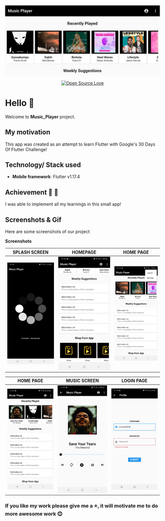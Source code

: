 <div align="center">

![Banner](screenshots/banner.jpeg)

[![Open Source Love](https://badges.frapsoft.com/os/v1/open-source.svg?v=103)](https://github.com/teamtigers/donate_plasma/)

</div>

# Hello :wave:

Welcome to **Music_Player** project. 

## My motivation

This app was created as an attempt to learn Flutter with Google's 30 Days Of Flutter Challenge!

## Technology/ Stack used

- **Mobile framework**: Flutter v1.17.4


## Achievement :tada: :raised_hands:

I was able to implement all my learnings in this small app!

## Screenshots & Gif

Here are some screenshots of our project

**Screenshots**

|         SPLASH SCREEN                     |        HOMEPAGE                          |            HOME PAGE                     |
| :--------------------------------------:  | :--------------------------------------: | :--------------------------------------: |
| ![splash](screenshots/splash_screen.jpeg) |   ![home](screenshots/home_page1.jpeg)   |   ![home](screenshots/home_page2.jpeg)   |

|       HOME PAGE                           |        MUSIC SCREEN                      |            LOGIN PAGE                    |
| :--------------------------------------:  | :--------------------------------------: | :--------------------------------------: |
|   ![home](screenshots/home_page3.jpeg)    | ![music](screenshots/music_screen.jpeg)  |   ![login](screenshots/login_page.jpeg)  |



### If you like my work please give me a :star:, it will motivate me to do more awesome work :blush: